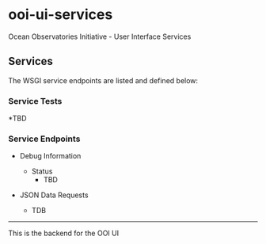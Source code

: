 ooi-ui-services
===============

Ocean Observatories Initiative - User Interface Services

## Services
The WSGI service endpoints are listed and defined below:

### Service Tests

*TBD

### Service Endpoints

* Debug Information
  * Status
    * TBD

* JSON Data Requests
  * TDB


----

This is the backend for the OOI UI
